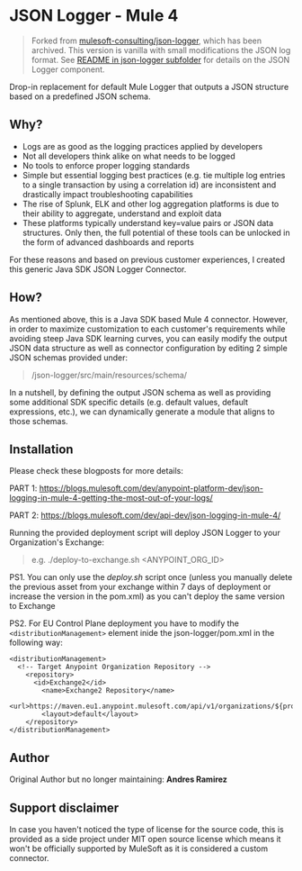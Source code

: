 # JSON Logger - Mule 4
> Forked from [mulesoft-consulting/json-logger](https://github.com/mulesoft-consulting/json-logger), which has been archived.
> This version is vanilla with small modifications the JSON log format.
> See [README in json-logger subfolder](./json-logger/README.md) for details on the JSON Logger component.

Drop-in replacement for default Mule Logger that outputs a JSON structure based on a predefined JSON schema.

## Why?

- Logs are as good as the logging practices applied by developers
- Not all developers think alike on what needs to be logged
- No tools to enforce proper logging standards
- Simple but essential logging best practices (e.g. tie multiple log entries to a single transaction by using a correlation id) are inconsistent and drastically impact troubleshooting capabilities
- The rise of Splunk, ELK and other log aggregation platforms is due to their ability to aggregate, understand and exploit data
- These platforms typically understand key=value pairs or JSON data structures. Only then, the full potential of these tools can be unlocked in the form of advanced dashboards and reports

For these reasons and based on previous customer experiences, I created this generic Java SDK JSON Logger Connector.

## How?

As mentioned above, this is a Java SDK based Mule 4 connector. However, in order to maximize customization to each customer's requirements while avoiding steep Java SDK learning curves, you can easily modify the output JSON data structure as well as connector configuration by editing 2 simple JSON schemas provided under:
>/json-logger/src/main/resources/schema/

In a nutshell, by defining the output JSON schema as well as providing some additional SDK specific details (e.g. default values, default expressions, etc.), we can dynamically generate a module that aligns to those schemas.

## Installation

Please check these blogposts for more details:

PART 1: https://blogs.mulesoft.com/dev/anypoint-platform-dev/json-logging-in-mule-4-getting-the-most-out-of-your-logs/

PART 2: https://blogs.mulesoft.com/dev/api-dev/json-logging-in-mule-4/

Running the provided deployment script will deploy JSON Logger to your Organization's Exchange:
>e.g. ./deploy-to-exchange.sh <ANYPOINT_ORG_ID>

PS1. You can only use the _deploy.sh_ script once (unless you manually delete the previous asset from your exchange within 7 days of deployment or increase the version in the pom.xml) as you can't deploy the same version to Exchange

PS2. For EU Control Plane deployment you have to modify the `<distributionManagement>` element inide the json-logger/pom.xml in the following way:

```
<distributionManagement>
  <!-- Target Anypoint Organization Repository -->
    <repository>
      <id>Exchange2</id>
        <name>Exchange2 Repository</name>
        <url>https://maven.eu1.anypoint.mulesoft.com/api/v1/organizations/${project.groupId}/maven</url>
        <layout>default</layout>
    </repository>
</distributionManagement>
```

## Author

Original Author but no longer maintaining: **Andres Ramirez**

## Support disclaimer

In case you haven't noticed the type of license for the source code, this is provided as a side project under MIT open source license which means it won't be officially supported by MuleSoft as it is considered a custom connector.
